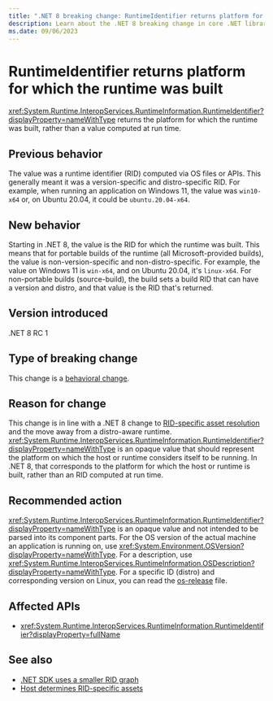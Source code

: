 ```yaml
---
title: ".NET 8 breaking change: RuntimeIdentifier returns platform for which the runtime was built"
description: Learn about the .NET 8 breaking change in core .NET libraries where RuntimeInformation.RuntimeIdentifier returns the platform for which the runtime was built.
ms.date: 09/06/2023
---
```

# RuntimeIdentifier returns platform for which the runtime was built

<xref:System.Runtime.InteropServices.RuntimeInformation.RuntimeIdentifier?displayProperty=nameWithType> returns the platform for which the runtime was built, rather than a value computed at run time.

## Previous behavior

The value was a runtime identifier (RID) computed via OS files or APIs. This generally meant it was a version-specific and distro-specific RID. For example, when running an application on Windows 11, the value was `win10-x64` or, on Ubuntu 20.04, it could be `ubuntu.20.04-x64`.

## New behavior

Starting in .NET 8, the value is the RID for which the runtime was built. This means that for portable builds of the runtime (all Microsoft-provided builds), the value is non-version-specific and non-distro-specific. For example, the value on Windows 11 is `win-x64`, and on Ubuntu 20.04, it's `linux-x64`. For non-portable builds (source-build), the build sets a build RID that can have a version and distro, and that value is the RID that's returned.

## Version introduced

.NET 8 RC 1

## Type of breaking change

This change is a [behavioral change](../../categories.md#behavioral-change).

## Reason for change

This change is in line with a .NET 8 change to [RID-specific asset resolution](../../deployment/8.0/rid-asset-list.md) and the move away from a distro-aware runtime. <xref:System.Runtime.InteropServices.RuntimeInformation.RuntimeIdentifier?displayProperty=nameWithType> is an opaque value that should represent the platform on which the host or runtime considers itself to be running. In .NET 8, that corresponds to the platform for which the host or runtime is built, rather than an RID computed at run time.

## Recommended action

<xref:System.Runtime.InteropServices.RuntimeInformation.RuntimeIdentifier?displayProperty=nameWithType> is an opaque value and not intended to be parsed into its component parts. For the OS version of the actual machine an application is running on, use <xref:System.Environment.OSVersion?displayProperty=nameWithType>. For a description, use <xref:System.Runtime.InteropServices.RuntimeInformation.OSDescription?displayProperty=nameWithType>. For a specific ID (distro) and corresponding version on Linux, you can read the [os-release](https://www.freedesktop.org/software/systemd/man/os-release.html) file.

## Affected APIs

- <xref:System.Runtime.InteropServices.RuntimeInformation.RuntimeIdentifier?displayProperty=fullName>

## See also

- [.NET SDK uses a smaller RID graph](../../sdk/8.0/rid-graph.md)
- [Host determines RID-specific assets](../../deployment/8.0/rid-asset-list.md)
